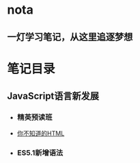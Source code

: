 # nota
## 一灯学习笔记，从这里追逐梦想


# 笔记目录
## JavaScript语言新发展
- ### 精英预读班
-  [你不知道的HTML](https://github.com/hubvue/nota/issues/13)
- ### ES5.1新增语法
